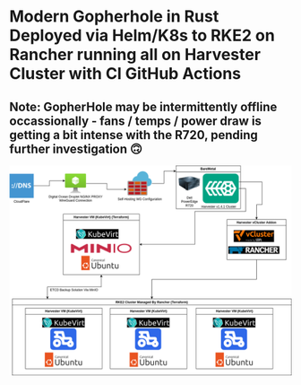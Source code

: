# Modern Gopherhole in Rust Deployed via Helm/K8s to RKE2 on Rancher running all on Harvester Cluster with CI GitHub Actions
## Note: GopherHole may be intermittently offline occassionally - fans / temps / power draw is getting a bit intense with the R720, pending further investigation 🙃

![ecosystem-loadout](./ecosystem.drawio.png)
